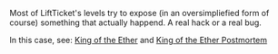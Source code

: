 Most of LiftTicket's levels try to expose (in an oversimpliefied form of course) something that actually happend. A real hack or a real bug.

In this case, see:
[King of the Ether](https://www.kingoftheether.com/thrones/kingoftheether/index.html)
and
[King of the Ether Postmortem](http://www.kingoftheether.com/postmortem.html)
